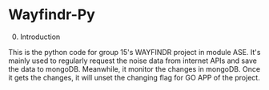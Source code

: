 # Wayfindr-Py

0. Introduction

This is the python code for group 15's WAYFINDR project in module ASE. It's mainly used to regularly request the noise data from internet APIs and save the data to mongoDB. Meanwhile, it monitor the changes in mongoDB. Once it gets the changes, it will unset the changing flag for GO APP of the project.
